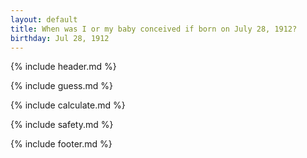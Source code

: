 ```yaml
---
layout: default
title: When was I or my baby conceived if born on July 28, 1912?
birthday: Jul 28, 1912
---
```


{% include header.md %}

{% include guess.md %}

{% include calculate.md %}

{% include safety.md %}

{% include footer.md %}



